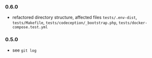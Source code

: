 ### 0.6.0

- refactored directory structure, affected files `tests/.env-dist`, `tests/Makefile`, `tests/codeception/_bootstrap.php`, `tests/docker-compose.test.yml`

### 0.5.0

- see `git log`